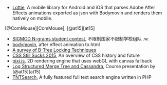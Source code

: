 - [Lottie](http://airbnb.design/lottie/), A mobile library for Android and iOS that parses Adobe After Effects animations exported as json with Bodymovin and renders them natively on mobile.

[@ComMouse][ComMouse], [@at15][at15]
- [SIGMOD N-grams student contest](http://sigmod17contest.athenarc.gr/task.shtml), 不限制国家不限制学校组队 .w.
- [bodymovin](https://github.com/bodymovin/bodymovin), after effect animation to html
- [A survey of B-Tree Locking Techniques](http://15721.courses.cs.cmu.edu/spring2017/papers/06-latching/a16-graefe.pdf)
- [CSS Still Sucks 2015](http://huangxuan.me/css-sucks-2015), An overview of CSS history and future
- [pixi.js](https://github.com/pixijs/pixi.js), 2D rendering engine that uses webGL with canvas fallback
- [Log Structured Merge Tree and Cassandra](http://www.slideshare.net/ssuser7e134a/log-structured-merge-tree), Course presentation by [@at15][at15]
- [TNTSearch](https://github.com/teamtnt/tntsearch), A fully featured full text search engine written in PHP
